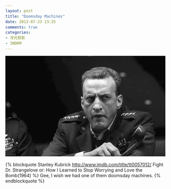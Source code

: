 ```yaml
---
layout: post
title: "Doomsday Machines"
date: 2013-07-23 23:25
comments: true
categories: 
- 浮光掠影
- IWDRM
---
```


![doomsday machines](/downloads/images/dr_strangelove_doomsday_machine.gif "Don't touch me...")

{% blockquote Stanley Kubrick http://www.imdb.com/title/tt0057012/ Fight Dr. Strangelove or: How I Learned to Stop Worrying and Love the Bomb(1964) %}
Gee, I wish we had one of them doomsday machines.
{% endblockquote %}
